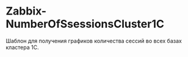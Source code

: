 # Zabbix-NumberOfSsessionsCluster1C
Шаблон для получения графиков количества сессий во всех базах кластера 1С.
